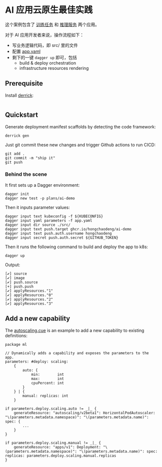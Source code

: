 # AI 应用云原生最佳实践

这个案例包含了 [训练任务](train.py) 和 [推理服务](api.py) 两个应用。

对于 AI 应用开发者来说，操作流程如下：

- 写业务逻辑代码，即 src/ 里的文件
- 配置 [app.yaml](./app.yaml)
- 剩下的一键 `dagger up` 即可，包括
  - build & deploy orchestration
  - infrastructure resources rendering


## Prerequisite

Install [derrick](https://github.com/hongchaodeng/derrick):

```
```

## Quickstart

Generate deployment manifest scaffolds by detecting the code framework:

```
derrick gen
```

Just git commit these new changes and trigger Github actions to run CICD:

```
git add .
git commit -m "ship it"
git push
```

### Behind the scene

It first sets up a Dagger environment:

```
dagger init
dagger new test -p plans/ai-demo
```

Then it inputs parameter values:

```
dagger input text kubeconfig -f ${KUBECONFIG}
dagger input yaml parameters -f app.yaml
dagger input dir source ./src/
dagger input text push.target ghcr.io/hongchaodeng/ai-demo
dagger input text push.auth.username hongchaodeng
dagger input secret push.auth.secret ${GITHUB_TOKEN}
```

Then it runs the following command to build and deploy the app to k8s:

```
dagger up
```

Output:

```
[✔] source
[✔] image
[✔] push.source
[+] push.push
[✔] applyResources."1"
[✔] applyResources."0"
[✔] applyResources."2"
[✔] applyResources."3"
```


## Add a new capability

The [autoscaling.cue](./plans/ai-demo/autoscaling.cue) is an example to add a new capability to existing definitions:

```
package ml

// Dynamically adds a capability and exposes the parameters to the app.
parameters: #deploy: scaling:
	{
		auto: {
			min:        int
			max:        int
			cpuPercent: int
		}
	} | {
		manual: replicas: int
	}

if parameters.deploy.scaling.auto != _|_ {
	generateResource: "autoscaling/v2beta1": HorizontalPodAutoscaler: "\(parameters.metadata.namespace)": "\(parameters.metadata.name)": spec: {
		...
	}
}

if parameters.deploy.scaling.manual != _|_ {
	generateResource: "apps/v1": Deployment: "\(parameters.metadata.namespace)": "\(parameters.metadata.name)": spec: replicas: parameters.deploy.scaling.manual.replicas
}
```

